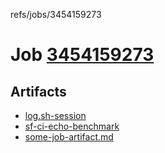 refs/jobs/3454159273

# Job [3454159273](https://github.com/rokmoln/support-firecloud/runs/3454159273?check_suite_focus=true)

## Artifacts

* [log.sh-session](log.sh-session)
* [sf-ci-echo-benchmark](sf-ci-echo-benchmark)
* [some-job-artifact.md](some-job-artifact.md)

